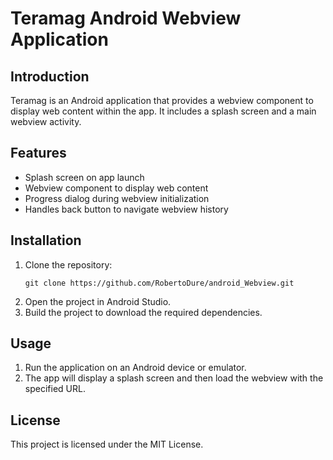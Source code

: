 # Teramag Android Webview Application

## Introduction

Teramag is an Android application that provides a webview component to display web content within the app. It includes a splash screen and a main webview activity.

## Features

- Splash screen on app launch
- Webview component to display web content
- Progress dialog during webview initialization
- Handles back button to navigate webview history

## Installation

1. Clone the repository:
   ```
   git clone https://github.com/RobertoDure/android_Webview.git
   ```
2. Open the project in Android Studio.
3. Build the project to download the required dependencies.

## Usage

1. Run the application on an Android device or emulator.
2. The app will display a splash screen and then load the webview with the specified URL.

## License

This project is licensed under the MIT License.

